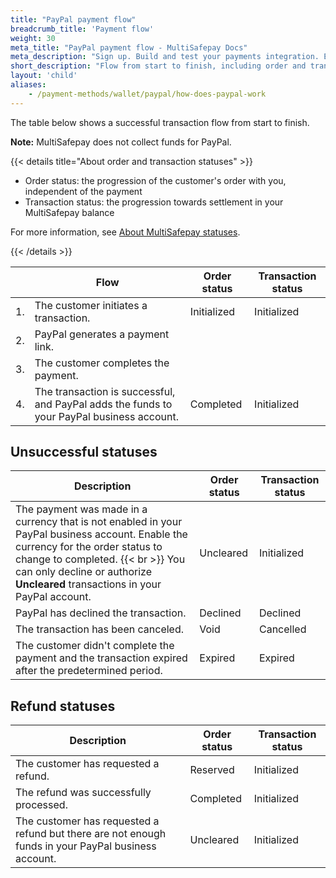 ```yaml
---
title: "PayPal payment flow"
breadcrumb_title: 'Payment flow'
weight: 30
meta_title: "PayPal payment flow - MultiSafepay Docs"
meta_description: "Sign up. Build and test your payments integration. Explore our products and services. Use our API Reference, SDKs, and wrappers. Get support."
short_description: "Flow from start to finish, including order and transaction status changes"
layout: 'child'
aliases: 
    - /payment-methods/wallet/paypal/how-does-paypal-work
---
```


The table below shows a successful transaction flow from start to finish. 

**Note:** MultiSafepay does not collect funds for PayPal.

{{< details title="About order and transaction statuses" >}}

- Order status: the progression of the customer's order with you, independent of the payment
- Transaction status: the progression towards settlement in your MultiSafepay balance

For more information, see [About MultiSafepay statuses](/payments/multisafepay-statuses/).

{{< /details >}}

|   | Flow | Order status | Transaction status |
|---|---|---|---|
| 1. | The customer initiates a transaction. | Initialized | Initialized |
| 2. | PayPal generates a payment link. |   |  |
| 3. | The customer completes the payment. | | |
| 4. | The transaction is successful, and PayPal adds the funds to your PayPal business account. | Completed | Initialized |

## Unsuccessful statuses

| Description | Order status | Transaction status |
|---|---|---|
| The payment was made in a currency that is not enabled in your PayPal business account. Enable the currency for the order status to change to completed. {{< br >}} You can only decline or authorize **Uncleared** transactions in your PayPal account. | Uncleared | Initialized |
| PayPal has declined the transaction. | Declined | Declined   |
| The transaction has been canceled. | Void   | Cancelled   |
| The customer didn't complete the payment and the transaction expired after the predetermined period. | Expired | Expired |

## Refund statuses

| Description | Order status | Transaction status |
|---|---|---|
| The customer has requested a refund. | Reserved    | Initialized   |
| The refund was successfully processed.  | Completed      | Initialized   |
| The customer has requested a refund but there are not enough funds in your PayPal business account. | Uncleared | Initialized   |




